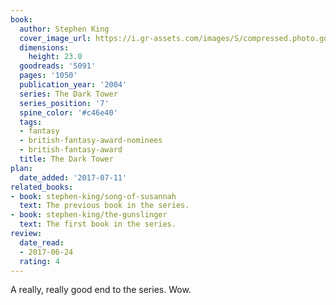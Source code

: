 ```yaml
---
book:
  author: Stephen King
  cover_image_url: https://i.gr-assets.com/images/S/compressed.photo.goodreads.com/books/1372296329l/5091._SY475_.jpg
  dimensions:
    height: 23.0
  goodreads: '5091'
  pages: '1050'
  publication_year: '2004'
  series: The Dark Tower
  series_position: '7'
  spine_color: '#c46e40'
  tags:
  - fantasy
  - british-fantasy-award-nominees
  - british-fantasy-award
  title: The Dark Tower
plan:
  date_added: '2017-07-11'
related_books:
- book: stephen-king/song-of-susannah
  text: The previous book in the series.
- book: stephen-king/the-gunslinger
  text: The first book in the series.
review:
  date_read:
  - 2017-06-24
  rating: 4
---
```


A really, really good end to the series. Wow.
